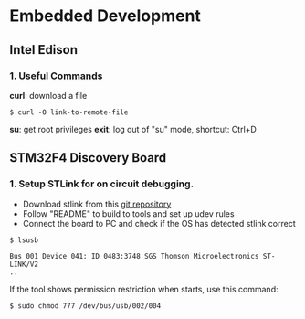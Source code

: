 # Embedded Development

## Intel Edison

### 1. Useful Commands

**curl**: download a file
```
$ curl -O link-to-remote-file
```
**su**: get root privileges
**exit**: log out of "su" mode, shortcut: Ctrl+D 

## STM32F4 Discovery Board

### 1. Setup STLink for on circuit debugging.

* Download stlink from this [git repository](https://github.com/texane/stlink)
* Follow "README" to build to tools and set up udev rules
* Connect the board to PC and check if the OS has detected stlink correct

```
$ lsusb
..
Bus 001 Device 041: ID 0483:3748 SGS Thomson Microelectronics ST-LINK/V2
..
```

If the tool shows permission restriction when starts, use this command:
```
$ sudo chmod 777 /dev/bus/usb/002/004
```
